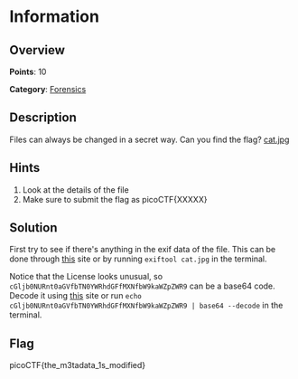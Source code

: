 # Information

## Overview

**Points**: 10

**Category**: [Forensics](../)

## Description
Files can always be changed in a secret way. Can you find the flag? [cat.jpg](./cat.jpg)

## Hints

1. Look at the details of the file
2. Make sure to submit the flag as picoCTF{XXXXX}

## Solution

First try to see if there's anything in the exif data of the file. This can be done through [this](https://29a.ch/photo-forensics/#strings) site or by running `exiftool cat.jpg` in the terminal.

Notice that the License looks unusual, so `cGljb0NURnt0aGVfbTN0YWRhdGFfMXNfbW9kaWZpZWR9` can be a base64 code. Decode it using [this](https://www.base64decode.org/) site or run `echo cGljb0NURnt0aGVfbTN0YWRhdGFfMXNfbW9kaWZpZWR9 | base64 --decode` in the terminal.

## Flag

picoCTF{the_m3tadata_1s_modified}
